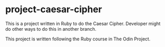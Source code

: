 # project-caesar-cipher
This is a project written in Ruby to do the Caesar Cipher. Developer might do other ways to do this in another branch.

This project is written following the Ruby course in The Odin Project.